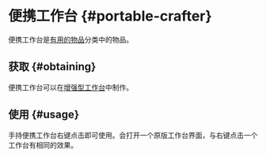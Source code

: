 # 便携工作台 {#portable-crafter}

便携工作台是[有用的物品](/Items)分类中的物品。

## 获取 {#obtaining}

便携工作台可以在[增强型工作台](/Enhanced-Crafting-Table)中制作。

## 使用 {#usage}

手持便携工作台右键点击即可使用。会打开一个原版工作台界面，与右键点击一个工作台有相同的效果。
